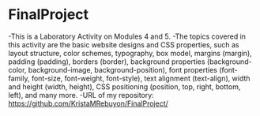 # FinalProject

-This is a Laboratory Activity on Modules 4 and 5. 
-The topics covered in this activity are the basic website designs and CSS properties, such as layout structure, color schemes, typography, box model, margins (margin), padding (padding), borders (border), background properties (background-color, background-image, background-position), font properties (font-family, font-size, font-weight, font-style), text alignment (text-align), width and height (width, height), CSS positioning (position, top, right, bottom, left), and many more. 
-URL of my repository: https://github.com/KristaMRebuyon/FinalProject/
